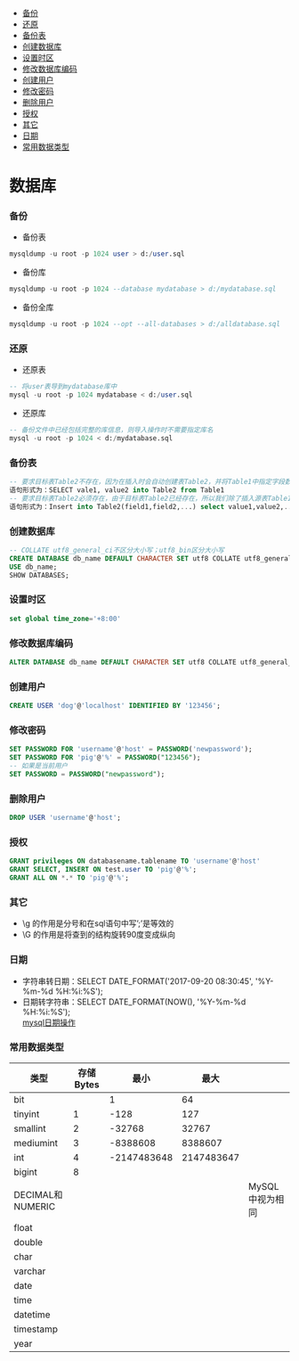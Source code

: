 - [备份](#备份)
- [还原](#还原)
- [备份表](#备份表)
- [创建数据库](#创建数据库)
- [设置时区](#设置时区)
- [修改数据库编码](#修改数据库编码)
- [创建用户](#创建用户)
- [修改密码](#修改密码)
- [删除用户](#删除用户)
- [授权](#授权)
- [其它](#其它)
- [日期](#日期)
- [常用数据类型](#常用数据类型)
# 数据库
### 备份
- 备份表
~~~ sql
mysqldump -u root -p 1024 user > d:/user.sql
~~~
- 备份库
~~~ sql
mysqldump -u root -p 1024 --database mydatabase > d:/mydatabase.sql
~~~
- 备份全库
~~~ sql
mysqldump -u root -p 1024 --opt --all-databases > d:/alldatabase.sql
~~~
### 还原
- 还原表
~~~ sql
-- 将user表导到mydatabase库中
mysql -u root -p 1024 mydatabase < d:/user.sql
~~~
- 还原库
~~~ sql
-- 备份文件中已经包括完整的库信息，则导入操作时不需要指定库名
mysql -u root -p 1024 < d:/mydatabase.sql
~~~
### 备份表
~~~ sql
-- 要求目标表Table2不存在，因为在插入时会自动创建表Table2，并将Table1中指定字段数据复制到Table2中
语句形式为：SELECT vale1, value2 into Table2 from Table1
-- 要求目标表Table2必须存在，由于目标表Table2已经存在，所以我们除了插入源表Table1的字段外，还可以插入常量
语句形式为：Insert into Table2(field1,field2,...) select value1,value2,... from Table1
~~~
### 创建数据库
~~~ sql
-- COLLATE utf8_general_ci不区分大小写；utf8_bin区分大小写
CREATE DATABASE db_name DEFAULT CHARACTER SET utf8 COLLATE utf8_general_ci;
USE db_name;
SHOW DATABASES;
~~~
### 设置时区
~~~ sql
set global time_zone='+8:00'
~~~
### 修改数据库编码
~~~ sql
ALTER DATABASE db_name DEFAULT CHARACTER SET utf8 COLLATE utf8_general_ci;
~~~
### 创建用户
~~~ sql
CREATE USER 'dog'@'localhost' IDENTIFIED BY '123456';
~~~
### 修改密码
~~~ sql
SET PASSWORD FOR 'username'@'host' = PASSWORD('newpassword');
SET PASSWORD FOR 'pig'@'%' = PASSWORD("123456");
-- 如果是当前用户
SET PASSWORD = PASSWORD("newpassword");
~~~
### 删除用户
~~~ sql
DROP USER 'username'@'host';
~~~
### 授权
~~~ sql
GRANT privileges ON databasename.tablename TO 'username'@'host'
GRANT SELECT, INSERT ON test.user TO 'pig'@'%';
GRANT ALL ON *.* TO 'pig'@'%';
~~~
### 其它
- \g 的作用是分号和在sql语句中写’;’是等效的 
- \G 的作用是将查到的结构旋转90度变成纵向
### 日期
- 字符串转日期：SELECT DATE_FORMAT('2017-09-20 08:30:45', '%Y-%m-%d %H:%i:%S');
- 日期转字符串：SELECT DATE_FORMAT(NOW(), '%Y-%m-%d %H:%i:%S');<br>
[mysql日期操作](https://www.cnblogs.com/geaozhang/p/6740457.html)
### 常用数据类型
|类型|存储Bytes|最小|最大||
|-|-|-|-|-|
|bit||1|64|
|tinyint|1|-128|127|
|smallint|2|-32768|32767|
|mediumint|3|-8388608|8388607|
|int|4|-2147483648|2147483647|
|bigint|8|||
|DECIMAL和NUMERIC||||MySQL中视为相同|
|float|||
|double||
|char||||
|varchar|||||
|date||
|time|
|datetime||
|timestamp|
|year|